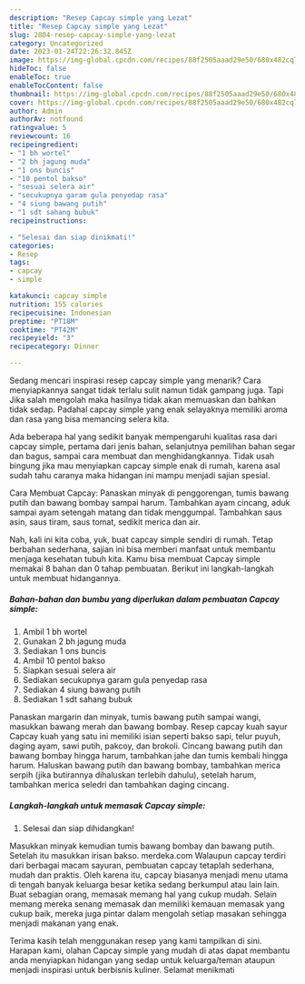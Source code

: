 ```yaml
---
description: "Resep Capcay simple yang Lezat"
title: "Resep Capcay simple yang Lezat"
slug: 2804-resep-capcay-simple-yang-lezat
category: Uncategorized
date: 2023-01-24T22:26:32.845Z
image: https://img-global.cpcdn.com/recipes/88f2505aaad29e50/680x482cq70/capcay-simple-foto-resep-utama.jpg
hideToc: false
enableToc: true
enableTocContent: false
thumbnail: https://img-global.cpcdn.com/recipes/88f2505aaad29e50/680x482cq70/capcay-simple-foto-resep-utama.jpg
cover: https://img-global.cpcdn.com/recipes/88f2505aaad29e50/680x482cq70/capcay-simple-foto-resep-utama.jpg
author: Admin
authorAv: notfound
ratingvalue: 5
reviewcount: 16
recipeingredient:
- "1 bh wortel"
- "2 bh jagung muda"
- "1 ons buncis"
- "10 pentol bakso"
- "sesuai selera air"
- "secukupnya garam gula penyedap rasa"
- "4 siung bawang putih"
- "1 sdt sahang bubuk"
recipeinstructions:

- "Selesai dan siap dinikmati!"
categories:
- Resep
tags:
- capcay
- simple

katakunci: capcay simple 
nutrition: 155 calories
recipecuisine: Indonesian
preptime: "PT18M"
cooktime: "PT42M"
recipeyield: "3"
recipecategory: Dinner

---
```



Sedang mencari inspirasi resep capcay simple yang menarik? Cara menyiapkannya sangat tidak terlalu sulit namun tidak gampang juga. Tapi Jika salah mengolah maka hasilnya tidak akan memuaskan dan bahkan tidak sedap. Padahal capcay simple yang enak selayaknya memiliki aroma dan rasa yang bisa memancing selera kita.


Ada beberapa hal yang sedikit banyak mempengaruhi kualitas rasa dari capcay simple, pertama dari jenis bahan, selanjutnya pemilihan bahan segar dan bagus, sampai cara membuat dan menghidangkannya. Tidak usah bingung jika mau menyiapkan capcay simple enak di rumah, karena asal sudah tahu caranya maka hidangan ini mampu menjadi sajian spesial.

Cara Membuat Capcay: Panaskan minyak di penggorengan, tumis bawang putih dan bawang bombay sampai harum. Tambahkan ayam cincang, aduk sampai ayam setengah matang dan tidak menggumpal. Tambahkan saus asin, saus tiram, saus tomat, sedikit merica dan air.


Nah, kali ini kita coba, yuk, buat capcay simple sendiri di rumah. Tetap berbahan sederhana, sajian ini bisa memberi manfaat untuk membantu menjaga kesehatan tubuh kita. Kamu bisa membuat Capcay simple memakai 8 bahan dan 0 tahap pembuatan. Berikut ini langkah-langkah untuk membuat hidangannya.

<!--inarticleads1-->

##### Bahan-bahan dan bumbu yang diperlukan dalam pembuatan Capcay simple:

1. Ambil 1 bh wortel
1. Gunakan 2 bh jagung muda
1. Sediakan 1 ons buncis
1. Ambil 10 pentol bakso
1. Siapkan sesuai selera air
1. Sediakan secukupnya garam gula penyedap rasa
1. Sediakan 4 siung bawang putih
1. Sediakan 1 sdt sahang bubuk


Panaskan margarin dan minyak, tumis bawang putih sampai wangi, masukkan bawang merah dan bawang bombay. Resep capcay kuah sayur Capcay kuah yang satu ini memiliki isian seperti bakso sapi, telur puyuh, daging ayam, sawi putih, pakcoy, dan brokoli. Cincang bawang putih dan bawang bombay hingga harum, tambahkan jahe dan tumis kembali hingga harum. Haluskan bawang putih dan bawang bombay, tambahkan merica serpih (jika butirannya dihaluskan terlebih dahulu), setelah harum, tambahkan merica seledri dan tambahkan daging cincang. 

<!--inarticleads2-->

##### Langkah-langkah untuk memasak Capcay simple:


1. Selesai dan siap dihidangkan!

Masukkan minyak kemudian tumis bawang bombay dan bawang putih. Setelah itu masukkan irisan bakso. merdeka.com Walaupun capcay terdiri dari berbagai macam sayuran, pembuatan capcay tetaplah sederhana, mudah dan praktis. Oleh karena itu, capcay biasanya menjadi menu utama di tengah banyak keluarga besar ketika sedang berkumpul atau lain lain. Buat sebagian orang, memasak memang hal yang cukup mudah. Selain memang mereka senang memasak dan memiliki kemauan memasak yang cukup baik, mereka juga pintar dalam mengolah setiap masakan sehingga menjadi makanan yang enak. 

Terima kasih telah menggunakan resep yang kami tampilkan di sini. Harapan kami, olahan Capcay simple yang mudah di atas dapat membantu anda menyiapkan hidangan yang sedap untuk keluarga/teman ataupun menjadi inspirasi untuk berbisnis kuliner. Selamat menikmati
